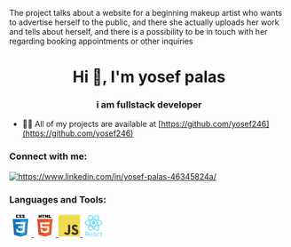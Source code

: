 The project talks about a website for a beginning makeup artist who wants to advertise herself to the public, and there she actually uploads her work and tells about herself, and there is a possibility to be in touch with her regarding booking appointments or other inquiries
<h1 align="center">Hi 👋, I'm yosef palas</h1>
<h3 align="center">i am fullstack developer</h3>

- 👨‍💻 All of my projects are available at [https://github.com/yosef246](https://github.com/yosef246)

<h3 align="left">Connect with me:</h3>
<p align="left">
<a href="https://www.linkedin.com/in/yosef-palas-46345824a/" target="blank"><img align="center" src="https://raw.githubusercontent.com/rahuldkjain/github-profile-readme-generator/master/src/images/icons/Social/linked-in-alt.svg" alt="https://www.linkedin.com/in/yosef-palas-46345824a/" height="30" width="40" /></a>
</p>

<h3 align="left">Languages and Tools:</h3>
<p align="left"> <a href="https://www.w3schools.com/css/" target="_blank" rel="noreferrer"> <img src="https://raw.githubusercontent.com/devicons/devicon/master/icons/css3/css3-original-wordmark.svg" alt="css3" width="40" height="40"/> </a> <a href="https://www.w3.org/html/" target="_blank" rel="noreferrer"> <img src="https://raw.githubusercontent.com/devicons/devicon/master/icons/html5/html5-original-wordmark.svg" alt="html5" width="40" height="40"/> </a> <a href="https://developer.mozilla.org/en-US/docs/Web/JavaScript" target="_blank" rel="noreferrer"> <img src="https://raw.githubusercontent.com/devicons/devicon/master/icons/javascript/javascript-original.svg" alt="javascript" width="40" height="40"/> </a> <a href="https://reactjs.org/" target="_blank" rel="noreferrer"> <img src="https://raw.githubusercontent.com/devicons/devicon/master/icons/react/react-original-wordmark.svg" alt="react" width="40" height="40"/> </a> </p>

